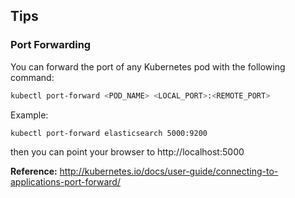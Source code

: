 ## Tips

### Port Forwarding
You can forward the port of any Kubernetes pod with the following command:

```bash
kubectl port-forward <POD_NAME> <LOCAL_PORT>:<REMOTE_PORT>
```
Example:
```bash
kubectl port-forward elasticsearch 5000:9200
```
then you can point your browser to http://localhost:5000

**Reference:** http://kubernetes.io/docs/user-guide/connecting-to-applications-port-forward/
